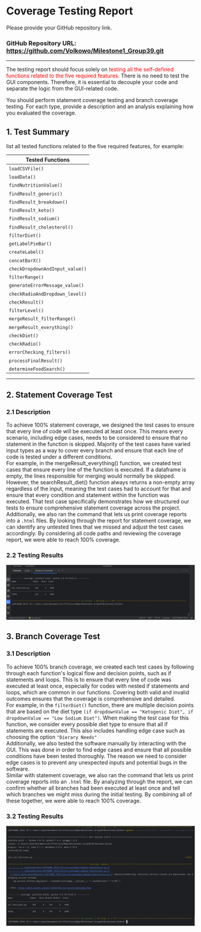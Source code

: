 # Coverage Testing Report

Please provide your GitHub repository link.
### GitHub Repository URL: https://github.com/Volkowo/Milestone1_Group39.git

---

The testing report should focus solely on <span style="color:red"> testing all the self-defined functions related to 
the five required features.</span> There is no need to test the GUI components. Therefore, it is essential to decouple your code and separate the logic from the GUI-related code.

You should perform statement coverage testing and branch coverage testing. For each type, provide a description and an analysis explaining how you evaluated the coverage.

## 1. **Test Summary**
list all tested functions related to the five required features, for example:

| **Tested Functions**        |
|-----------------------------|
| `loadCSVFile()`             |
| `loadData()`                |
| `findNutritionValue()`      |
| `findResult_generic()`      |
| `findResult_breakdown()`    |
| `findResult_keto()`         |
| `findResult_sodium()`       |
| `findResult_cholesterol()`  |
| `filterDiet()`              |
| `getLabelPieBar()`          |
| `createLabel()`             |
| `concatBarX()`              |
| `checkDropdownAndInput_value()` |
| `filterRange()`             |
| `generateErrorMessage_value()` |
| `checkRadioAndDropdown_level()` |
| `checkResult()`             |
| `filterLevel()`             |
| `mergeResult_filterRange()`  |
| `mergeResult_everything()`   |
| `checkDiet()`               |
| `checkRadio()`              |
| `errorChecking_filters()`    |
| `processFinalResult()`       |
| `determineFoodSearch()`      |


---

## 2. **Statement Coverage Test**

### 2.1 Description
To achieve 100% statement coverage, we designed the test cases to ensure that every line of code will be executed at least once. This means every scenario, including edge cases, needs to be considered to ensure that no statement in the function is skipped. Majority of the test cases have varied input types as a way to cover every branch and ensure that each line of code is tested under a different conditions.\
For example, in the mergeResult_everything() function, we created test cases that ensure every line of the function is executed. If a dataframe is empty, the lines responsible for merging would normally be skipped. However, the searchResult_diet() function always returns a non-empty array regardless of the input, meaning the test cases had to account for that and ensure that every condition and statement within the function was executed. That test case specifically demonstrates how we structured our tests to ensure comprehensive statement coverage across the project.\
Additionally, we also ran the command that lets us print coverage reports into a `.html` files. By looking through the report for statement coverage, we can identify any untested lines that we missed and adjust the test cases accordingly. By considering all code paths and reviewing the coverage report, we were able to reach 100% coverage.


### 2.2 Testing Results

[//]: # (You can use the following command to run the statement coverage test and generate the report in the terminal. Afterward, include a screenshot of the report. )

[//]: # ()
[//]: # (You must provide the test_all_functions.py file, which contains all test functions, otherwise pytest will not be able to execute the tests.)

[//]: # ()
[//]: # (```commandline)

[//]: # (pytest --cov=all_functions --cov-report=term)

[//]: # (```)

[//]: # (Note: In the command above, the file/module `all_functions` does not include the .py extension. all_functions.py should contain all the tested functions related to the five required features.)

![statement_coverage](./statement_coverage.png)

## 3. **Branch Coverage Test**

### 3.1 Description
To achieve 100% branch coverage, we created each test cases by following through each function's logical flow and decision points, such as if statements and loops. This is to ensure that every line of code was executed at least once, especially for codes with nested if statements and loops, which are common in our functions. Covering both valid and invalid outcomes ensures that the coverage is comprehensive and detailed. \
For example, in the `filterDiet()` function, there are multiple decision points that are based on the diet type `(if dropdownValue == "Ketogenic Diet", if dropdownValue == "Low Sodium Diet")`. When making the test case for this function, we consider every possible diet type to ensure that all if statements are executed. This also includes handling edge case such as choosing the option `"Dierary Needs"`\
Additionally, we also tested the software manually by interacting with the GUI. This was done in order to find edge cases and ensure that all possible conditions have been tested thoroughly. The reason we need to consider edge cases is to prevent any unexpected inputs and potential bugs in the software. \
Similar with statement coverage, we also ran the command that lets us print coverage reports into an `.html` file. By analyzing through the report, we can confirm whether all branches had been executed at least once and tell which branches we might miss during the initial testing. By combining all of these together, we were able to reach 100% coverage.

### 3.2 Testing Results

[//]: # (You can use the following command to run the branch coverage test and generate the report in the terminal. Afterward, include a screenshot of the report. )

[//]: # ()
[//]: # (You must provide the test_all_functions.py file, which contains all test functions, otherwise pytest will not be able to execute the tests.)

[//]: # ()
[//]: # (```commandline)

[//]: # (pytest --cov=all_functions --cov-branch --cov-report=term)

[//]: # (```)

[//]: # (Note: In the command above, the file/module `all_functions` does not include the .py extension. all_functions.py should contain all the tested functions related to the five required features.)

![statement_coverage](./branch_coverage.png)
